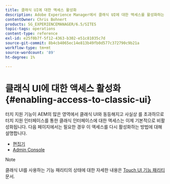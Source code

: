 ```yaml
---
title: 클래식 UI에 대한 액세스 활성화
description: Adobe Experience Manager에서 클래식 UI에 대한 액세스를 활성화하는 방법을 알아봅니다.
contentOwner: Chris Bohnert
products: SG_EXPERIENCEMANAGER/6.5/SITES
topic-tags: operations
content-type: reference
exl-id: e25f0b7f-5f12-4363-b302-e51c81035c7d
source-git-commit: 8b4cb4065ec14e813b49fb0d577c372790c9b21a
workflow-type: tm+mt
source-wordcount: '89'
ht-degree: 1%

---
```


# 클래식 UI에 대한 액세스 활성화{#enabling-access-to-classic-ui}

터치 지원 기능이 AEM의 많은 영역에서 클래식 UI와 동등해지고 사실상 를 초과하므로 터치 지원 인터페이스를 통한 클래식 인터페이스에 대한 액세스는 이제 기본적으로 비활성화됩니다. 다음 페이지에서는 필요한 경우 이 액세스를 다시 활성화하는 방법에 대해 설명합니다.

* [편집기](/help/sites-administering/enable-classic-ui-editor.md)
* [Admin Console](/help/sites-administering/enable-classic-ui-admin.md)

>[!NOTE]
>
>클래식 UI를 사용하는 기능 패리티의 상태에 대한 자세한 내용은 [Touch UI 기능 패리티](/help/release-notes/touch-ui-features-status.md) 문서.
